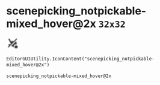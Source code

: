 # scenepicking_notpickable-mixed_hover@2x `32x32`
<img src="/img/scenepicking_notpickable-mixed_hover.png" width=32 height=32>

``` CSharp
EditorGUIUtility.IconContent("scenepicking_notpickable-mixed_hover@2x")
```
```
scenepicking_notpickable-mixed_hover@2x
```
